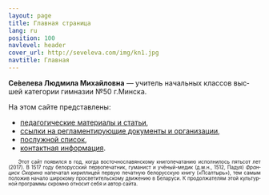 ```yaml
---
layout: page
title: Главная страница
lang: ru
position: 100
navlevel: header
cover_url: http://seveleva.com/img/kn1.jpg
navtitle: Главная
---
```


**Се́­ве­ле­ва Люд­ми­ла Ми­хай­лов­на** — учи­тель на­чаль­ных клас­сов выс­шей ка­те­го­рии гим­на­зии №50 г.Минс­ка.

На этом сай­те пред­став­ле­ны:

* [пе­да­го­ги­чес­кие ма­те­ри­а­лы и ста­тьи](articles),<BR>
* [ссыл­ки на рег­ла­мен­ти­ру­ю­щие до­ку­мен­ты и ор­га­ни­за­ции](links),<BR>
* [по­служ­ной спи­сок](cv),<BR>
* [кон­такт­ная ин­фор­ма­ция](contacts).

<div style="font-size: 70%; text-align: justify; text-indent: 2em;">Этот сайт по­явил­ся в год, ко­гда вос­точ­но­сла­вян­с­ко­му кни­го­пе­ча­та­нию ис­пол­ни­лось пять­сот лет (2017). В 1517 го­ду бе­ло­рус­ский пер­во­пе­чат­ник, гу­ма­нист и учё­ный-ме­дик (д.м.н., 1512, Па­дуя) <i>Фран­циск Ско­ри­на</i> на­пе­ча­тал ки­рил­ли­цей пер­вую пе­чат­ную бе­ло­рус­скую кни­гу («Псал­тырь»), тем са­мым по­ло­жив на­ча­ло ши­ро­ко­му про­све­ти­тель­ско­му дви­же­нию в Бе­ла­ру­си. К про­дол­жа­те­лям этой куль­тур­ной про­грам­мы скром­но от­но­сит се­бя и ав­тор сай­та. <img style="width:2em;" src="http://seveleva.com/img/avatarBl.svg" align="top"> </div>
